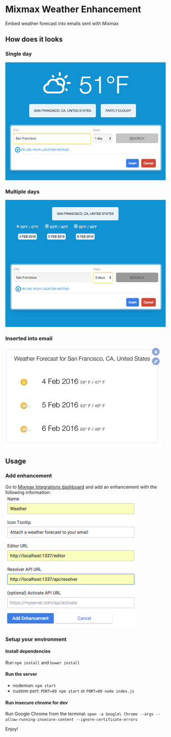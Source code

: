 # Mixmax Weather Enhancement
Embed weather forecast into emails sent with Mixmax

## How does it looks

### Single day
![](https://raw.githubusercontent.com/lemavri/mixmax-weather-app/master/docs/single.png)

### Multiple days
![](https://raw.githubusercontent.com/lemavri/mixmax-weather-app/master/docs/multiple.png)

### Inserted into email
![](https://raw.githubusercontent.com/lemavri/mixmax-weather-app/master/docs/inserted.png)


## Usage
### Add enhancement
Go to [Mixmax Integrations dashboard](https://app.mixmax.com/dashboard/integrations) and add an enhancement with the following information:
![](https://raw.githubusercontent.com/lemavri/mixmax-weather-app/master/docs/config.png)

### Setup your environment
#### Install dependencies
Run `npm install` and `bower install`


#### Run the server
- nodemon: `npm start`
- custom port: `PORT=80 npm start` or `PORT=80 node index.js`

#### Run insecure chrome for dev

Run Google Chrome from the terminal: `open -a Google\ Chrome --args --allow-running-insecure-content --ignore-certificate-errors`

Enjoy!
